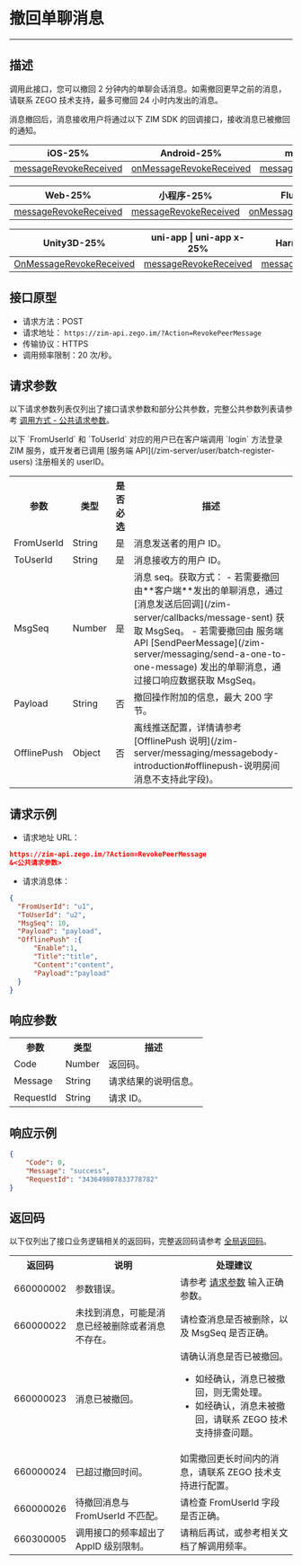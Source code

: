 
# 撤回单聊消息

- - -

## 描述

调用此接口，您可以撤回 2 分钟内的单聊会话消息。如需撤回更早之前的消息，请联系 ZEGO 技术支持，最多可撤回 24 小时内发出的消息。

消息撤回后，消息接收用户将通过以下 ZIM SDK 的回调接口，接收消息已被撤回的通知。

| iOS-25% | Android-25% | macOS-25% | Windows-25% |
|-----|---------|-------|---------|
| [messageRevokeReceived](https://doc-zh.zego.im/article/api?doc=zim_API~objective-c_ios~protocol~ZIMEventHandler#zim-message-revoke-received) | [onMessageRevokeReceived](https://doc-zh.zego.im/article/api?doc=zim_API~java_android~class~ZIMEventHandler#on-message-revoke-received) | [messageRevokeReceived](https://doc-zh.zego.im/article/api?doc=zim_API~objective-c_macos~protocol~ZIMEventHandler#zim-message-revoke-received) | [onMessageRevokeReceived](https://doc-zh.zego.im/article/api?doc=zim_API~cpp_windows~class~ZIMEventHandler#on-message-revoke-received) |

| Web-25% | 小程序-25% | Flutter-25% | React Native-25% |
|---------|-----|--------|--------------|
| [messageRevokeReceived](https://doc-zh.zego.im/article/api?doc=zim_API~javascript_web~interface~ZIMEventHandler#message-revoke-received) | [messageRevokeReceived](https://doc-zh.zego.im/article/api?doc=zim_API~javascript_wxxcx~interface~ZIMEventHandler#message-revoke-received) | [onMessageRevokeReceived](https://pub.dev/documentation/zego_zim/latest/zego_zim/ZIMEventHandler/onMessageRevokeReceived.html) | [messageRevokeReceived](https://doc-zh.zego.im/article/api?doc=zim_API~javascript_react-native~interface~ZIMEventHandler#message-revoke-received) |

| Unity3D-25% | uni-app \| uni-app x-25% | HarmonyOS-25% |
|---------|---------|---------|
| [OnMessageRevokeReceived](https://doc-zh.zego.im/article/api?doc=zim_API~cs_unity3d~class~ZIMEventHandler#on-message-revoke-received) | [messageRevokeReceived](https://doc-zh.zego.im/article/api?doc=zim_API~javascript_uni-app~interface~ZIMEventHandler#message-revoke-received) | [messageRevokeReceived](https://doc-zh.zego.im/article/api?doc=zim_API~javascript_harmony~interface~ZIMEventHandler#message-revoke-received) |


## 接口原型

- 请求方法：POST
- 请求地址： `https://zim-api.zego.im/?Action=RevokePeerMessage`
- 传输协议：HTTPS
- 调用频率限制：20 次/秒。

## 请求参数

以下请求参数列表仅列出了接口请求参数和部分公共参数，完整公共参数列表请参考 [调用方式 - 公共请求参数](/zim-server/accessing-server-apis#2-公共参数)。

<Note title="说明">
以下 `FromUserId` 和 `ToUserId` 对应的用户已在客户端调用 `login` 方法登录 ZIM 服务，或开发者已调用 [服务端 API](/zim-server/user/batch-register-users) 注册相关的 userID。
</Note>

<table>
<tbody><tr>
<th>参数</th>
<th>类型</th>
<th>是否必选</th>
<th>描述</th>
</tr>
<tr>
<td>FromUserId</td>
<td>String</td>
<td>是</td>
<td>消息发送者的用户 ID。</td>
</tr>
<tr>
<td>ToUserId</td>
<td>String</td>
<td>是</td>
<td>消息接收方的用户 ID。</td>
</tr>
<tr>
<td>MsgSeq</td>
<td>Number</td>
<td>是</td>
<td>
消息 seq。获取方式：
- 若需要撤回由**客户端**发出的单聊消息，通过 [消息发送后回调](/zim-server/callbacks/message-sent) 获取 MsgSeq。
- 若需要撤回由 服务端 API [SendPeerMessage](/zim-server/messaging/send-a-one-to-one-message) 发出的单聊消息，通过接口响应数据获取 MsgSeq。
</td>
</tr>
<tr>
<td>Payload</td>
<td>String</td>
<td>否</td>
<td>撤回操作附加的信息，最大 200 字节。</td>
</tr>
<tr>
<td>OfflinePush</td>
<td>Object</td>
<td>否</td>
<td>离线推送配置，详情请参考 [OfflinePush 说明](/zim-server/messaging/messagebody-introduction#offlinepush-说明房间消息不支持此字段)。</td>
</tr>
</tbody></table>

## 请求示例

- 请求地址 URL：

```json
https://zim-api.zego.im/?Action=RevokePeerMessage
&<公共请求参数>
```
- 请求消息体：

```json
{
  "FromUserId": "u1",
  "ToUserId": "u2",
  "MsgSeq": 10,
  "Payload": "payload",
  "OfflinePush" :{
      "Enable":1,
      "Title":"title",
      "Content":"content",
      "Payload":"payload"
  }
}
```

## 响应参数

<table>
<tbody><tr data-row-level="1">
<th>参数</th>
<th>类型</th>
<th>描述</th>
</tr>
<tr data-row-level="2">
<td>Code</td>
<td>Number</td>
<td>返回码。</td>
</tr>
<tr data-row-level="3">
<td>Message</td>
<td>String</td>
<td>请求结果的说明信息。</td>
</tr>
<tr data-row-level="4">
<td>RequestId</td>
<td>String</td>
<td>请求 ID。</td>
</tr>
</tbody></table>

## 响应示例

```json
{
    "Code": 0,
    "Message": "success",
    "RequestId": "343649807833778782"
}
```

## 返回码

以下仅列出了接口业务逻辑相关的返回码，完整返回码请参考 [全局返回码](/zim-server/return-codes)。

<table>

<tbody><tr>
<th>返回码</th>
<th>说明</th>
<th>处理建议</th>
</tr>
<tr>
<td>660000002</td>
<td>参数错误。</td>
<td>请参考 <a href="#请求参数">请求参数</a> 输入正确参数。</td>
</tr>
<tr>
<td>660000022</td>
<td>未找到消息，可能是消息已经被删除或者消息不存在。</td>
<td>请检查消息是否被删除，以及 MsgSeq 是否正确。</td>
</tr>
<tr>
<td>660000023</td>
<td>消息已被撤回。</td>
<td>请确认消息是否已被撤回。<ul><li>如经确认，消息已被撤回，则无需处理。</li><li>如经确认，消息未被撤回，请联系 ZEGO 技术支持排查问题。</li></ul></td>
</tr>
<tr>
<td>660000024</td>
<td>已超过撤回时间。</td>
<td>如需撤回更长时间内的消息，请联系 ZEGO 技术支持进行配置。</td>
</tr>
<tr>
<td>660000026</td>
<td>待撤回消息与 FromUserId 不匹配。</td>
<td>请检查 FromUserId 字段是否正确。</td>
</tr>
<tr>
<td>660300005</td>
<td>调用接口的频率超出了 AppID 级别限制。</td>
<td>请稍后再试，或参考相关文档了解调用频率。</td>
</tr>
</tbody></table>
